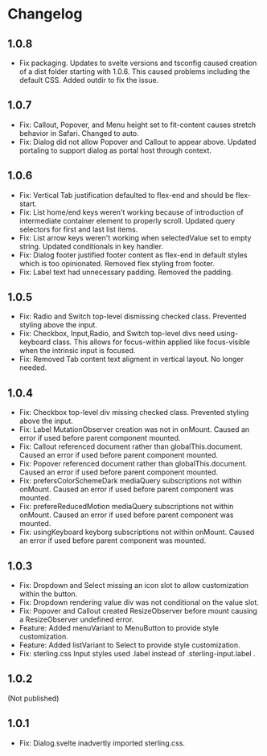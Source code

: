 # Changelog

## 1.0.8

- Fix packaging. Updates to svelte versions and tsconfig caused creation of a dist folder starting with 1.0.6. This caused problems including the default CSS. Added outdir to fix the issue.

## 1.0.7

- Fix: Callout, Popover, and Menu height set to fit-content causes stretch behavior in Safari. Changed to auto.
- Fix: Dialog did not allow Popover and Callout to appear above. Updated portaling to support dialog as portal host through context.

## 1.0.6

- Fix: Vertical Tab justification defaulted to flex-end and should be flex-start.
- Fix: List home/end keys weren't working because of introduction of intermediate container element to properly scroll. Updated query selectors for first and last list items.
- Fix: List arrow keys weren't working when selectedValue set to empty string. Updated conditionals in key handler.
- Fix: Dialog footer justified footer content as flex-end in default styles which is too opinionated. Removed flex styling from footer.
- Fix: Label text had unnecessary padding. Removed the padding.

## 1.0.5

- Fix: Radio and Switch top-level dismissing checked class. Prevented styling above the input.
- Fix: Checkbox, Input,Radio, and Switch top-level divs need using-keyboard class. This allows for focus-within applied like focus-visible when the intrinsic input is focused.
- Fix: Removed Tab content text aligment in vertical layout. No longer needed.

## 1.0.4

- Fix: Checkbox top-level div missing checked class. Prevented styling above the input.
- Fix: Label MutationObserver creation was not in onMount. Caused an error if used before parent component mounted.
- Fix: Callout referenced document rather than globalThis.document. Caused an error if used before parent component mounted.
- Fix: Popover referenced document rather than globalThis.document. Caused an error if used before parent component mounted.
- Fix: prefersColorSchemeDark mediaQuery subscriptions not within onMount. Caused an error if used before parent component was mounted.
- Fix: prefereReducedMotion mediaQuery subscriptions not within onMount. Caused an error if used before parent component was mounted.
- Fix: usingKeyboard keyborg subscriptions not within onMount. Caused an error if used before parent component was mounted.

## 1.0.3

- Fix: Dropdown and Select missing an icon slot to allow customization within the button.
- Fix: Dropdown rendering value div was not conditional on the value slot.
- Fix: Popover and Callout created ResizeObserver before mount causing a ResizeObserver undefined error.
- Feature: Added menuVariant to MenuButton to provide style customization.
- Feature: Added listVariant to Select to provide style customization.
- Fix: sterling.css Input styles used .label instead of .sterling-input.label .

## 1.0.2

(Not published)

## 1.0.1

- Fix: Dialog.svelte inadvertly imported sterling.css.
